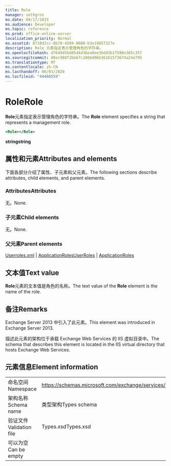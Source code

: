 ```yaml
---
title: Role
manager: sethgros
ms.date: 09/17/2015
ms.audience: Developer
ms.topic: reference
ms.prod: office-online-server
localization_priority: Normal
ms.assetid: 0718d2cc-8b70-4569-9008-b3e19857327e
description: Role 元素指定表示管理角色的字符串。
ms.openlocfilehash: d7649d5b885d4d36ea0ee36dd3b17598e305c35f
ms.sourcegitcommit: 88ec988f2bb67c1866d06b361615f3674a24e795
ms.translationtype: MT
ms.contentlocale: zh-CN
ms.lasthandoff: 06/03/2020
ms.locfileid: "44460559"
---
```

# <a name="role"></a><span data-ttu-id="904c6-103">Role</span><span class="sxs-lookup"><span data-stu-id="904c6-103">Role</span></span>

<span data-ttu-id="904c6-104">**Role**元素指定表示管理角色的字符串。</span><span class="sxs-lookup"><span data-stu-id="904c6-104">The **Role** element specifies a string that represents a management role.</span></span> 
  
```XML
<Role></Role>
```

 <span data-ttu-id="904c6-105">**string**</span><span class="sxs-lookup"><span data-stu-id="904c6-105">**string**</span></span>
## <a name="attributes-and-elements"></a><span data-ttu-id="904c6-106">属性和元素</span><span class="sxs-lookup"><span data-stu-id="904c6-106">Attributes and elements</span></span>

<span data-ttu-id="904c6-107">下面各部分介绍了属性、子元素和父元素。</span><span class="sxs-lookup"><span data-stu-id="904c6-107">The following sections describe attributes, child elements, and parent elements.</span></span>
  
### <a name="attributes"></a><span data-ttu-id="904c6-108">Attributes</span><span class="sxs-lookup"><span data-stu-id="904c6-108">Attributes</span></span>

<span data-ttu-id="904c6-109">无。</span><span class="sxs-lookup"><span data-stu-id="904c6-109">None.</span></span>
  
### <a name="child-elements"></a><span data-ttu-id="904c6-110">子元素</span><span class="sxs-lookup"><span data-stu-id="904c6-110">Child elements</span></span>

<span data-ttu-id="904c6-111">无。</span><span class="sxs-lookup"><span data-stu-id="904c6-111">None.</span></span>
  
### <a name="parent-elements"></a><span data-ttu-id="904c6-112">父元素</span><span class="sxs-lookup"><span data-stu-id="904c6-112">Parent elements</span></span>

<span data-ttu-id="904c6-113">[Userroles.xml](userroles.md)  | [ApplicationRoles](applicationroles.md)</span><span class="sxs-lookup"><span data-stu-id="904c6-113">[UserRoles](userroles.md) | [ApplicationRoles](applicationroles.md)</span></span>
  
## <a name="text-value"></a><span data-ttu-id="904c6-114">文本值</span><span class="sxs-lookup"><span data-stu-id="904c6-114">Text value</span></span>

<span data-ttu-id="904c6-115">**Role**元素的文本值是角色的名称。</span><span class="sxs-lookup"><span data-stu-id="904c6-115">The text value of the **Role** element is the name of the role.</span></span> 
  
## <a name="remarks"></a><span data-ttu-id="904c6-116">备注</span><span class="sxs-lookup"><span data-stu-id="904c6-116">Remarks</span></span>

<span data-ttu-id="904c6-117">Exchange Server 2013 中引入了此元素。</span><span class="sxs-lookup"><span data-stu-id="904c6-117">This element was introduced in Exchange Server 2013.</span></span>
  
<span data-ttu-id="904c6-118">描述此元素的架构位于承载 Exchange Web Services 的 IIS 虚拟目录中。</span><span class="sxs-lookup"><span data-stu-id="904c6-118">The schema that describes this element is located in the IIS virtual directory that hosts Exchange Web Services.</span></span>
  
## <a name="element-information"></a><span data-ttu-id="904c6-119">元素信息</span><span class="sxs-lookup"><span data-stu-id="904c6-119">Element information</span></span>

|||
|:-----|:-----|
|<span data-ttu-id="904c6-120">命名空间</span><span class="sxs-lookup"><span data-stu-id="904c6-120">Namespace</span></span>  <br/> |https://schemas.microsoft.com/exchange/services/2006/types  <br/> |
|<span data-ttu-id="904c6-121">架构名称</span><span class="sxs-lookup"><span data-stu-id="904c6-121">Schema name</span></span>  <br/> |<span data-ttu-id="904c6-122">类型架构</span><span class="sxs-lookup"><span data-stu-id="904c6-122">Types schema</span></span>  <br/> |
|<span data-ttu-id="904c6-123">验证文件</span><span class="sxs-lookup"><span data-stu-id="904c6-123">Validation file</span></span>  <br/> |<span data-ttu-id="904c6-124">Types.xsd</span><span class="sxs-lookup"><span data-stu-id="904c6-124">Types.xsd</span></span>  <br/> |
|<span data-ttu-id="904c6-125">可以为空</span><span class="sxs-lookup"><span data-stu-id="904c6-125">Can be empty</span></span>  <br/> ||
   

